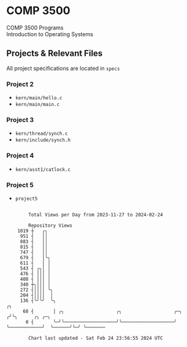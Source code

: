 # COMP 3500
COMP 3500 Programs  
Introduction to Operating Systems  
## Projects & Relevant Files
All project specifications are located in `specs`
### Project 2
- `kern/main/hello.c`
- `kern/main/main.c`
### Project 3
- `kern/thread/synch.c`
- `kern/include/synch.h`
### Project 4
- `kern/asst1/catlock.c`
### Project 5
- `project5`

```

        Total Views per Day from 2023-11-27 to 2024-02-24

        Repository Views
    1019 ┼   ╭╮
     951 ┤   ││
     883 ┤   ││
     815 ┤   ││
     747 ┤   ││
     679 ┤   │╰╮
     611 ┤   │ │
     543 ┤ ╭╮│ │
     476 ┤ │││ │
     408 ┤ │││ │
     340 ┼╮│││ │
     272 ┤││││ ╰╮
     204 ┤││││  │
     136 ┤╰╯╰╯  ╰╮                                                           ╭╮
      68 ┤       │ ╭╮                   ╭╮                   ╭─╮            ╭╯╰╮      ╭╮ ╭─╮
       0 ┤       ╰─╯╰───────────────────╯╰───────────────────╯ ╰────────────╯  ╰──────╯╰─╯ ╰───────

        Chart last updated - Sat Feb 24 23:56:55 2024 UTC
        
```

